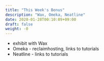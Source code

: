 ```yaml
---
title: "This Week's Bonus"
description: "Wax, Omeka, Neatline"
date: 2020-01-28T00:10:09+09:00
draft: false
weight: -0
---
```


- exhibit with Wax
- Omeka - reclaimhosting, links to tutorials
- Neatline - links to tutorials
